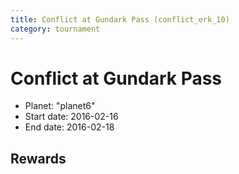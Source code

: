```yaml
---
title: Conflict at Gundark Pass (conflict_erk_10)
category: tournament
---
```

# Conflict at Gundark Pass

  * Planet: "planet6"
  * Start date: 2016-02-16
  * End date: 2016-02-18

## Rewards

